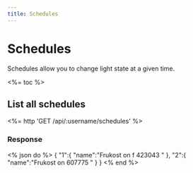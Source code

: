 ```yaml
---
title: Schedules
---
```


# Schedules

Schedules allow you to change light state at a given time.

<%= toc %>

## List all schedules

<%= http 'GET /api/:username/schedules' %>

### Response

<% json do %>
{
  "1":{
    "name":"Frukost on f 423043           "
  },
  "2":{
    "name":"Frukost on 607775             "
  }
}
<% end %>
